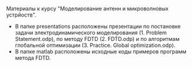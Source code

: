 Материалы к курсу "Моделирование антенн и микроволновых устрйоств". 

* В папке presentations расположены презентации по постановке задачи электродинамического моделирования (1. Problem Statement.odp), по методу FDTD (2. FDTD.odp) и по алгоритмам глобальной оптимизации (3. Practice. Global optimization.odp).
* В папке matlab расположены исходные коды примеров программ метода FDTD.
